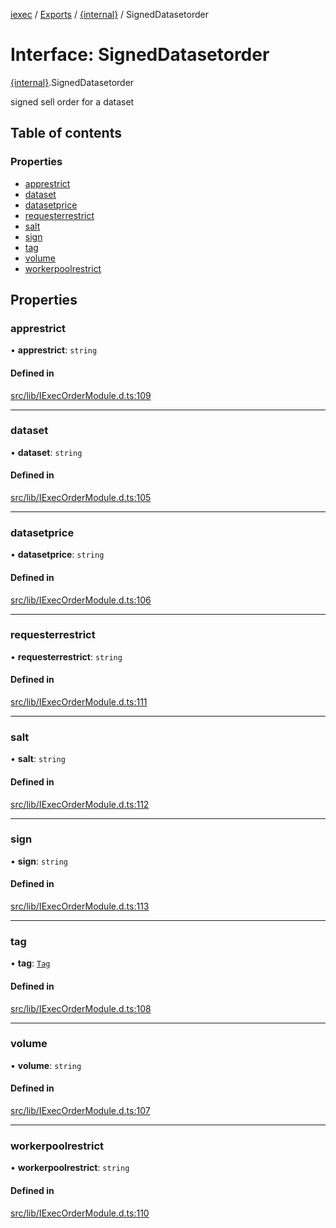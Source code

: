 [iexec](../README.md) / [Exports](../modules.md) / [{internal}](../modules/internal_.md) / SignedDatasetorder

# Interface: SignedDatasetorder

[{internal}](../modules/internal_.md).SignedDatasetorder

signed sell order for a dataset

## Table of contents

### Properties

- [apprestrict](internal_.SignedDatasetorder.md#apprestrict)
- [dataset](internal_.SignedDatasetorder.md#dataset)
- [datasetprice](internal_.SignedDatasetorder.md#datasetprice)
- [requesterrestrict](internal_.SignedDatasetorder.md#requesterrestrict)
- [salt](internal_.SignedDatasetorder.md#salt)
- [sign](internal_.SignedDatasetorder.md#sign)
- [tag](internal_.SignedDatasetorder.md#tag)
- [volume](internal_.SignedDatasetorder.md#volume)
- [workerpoolrestrict](internal_.SignedDatasetorder.md#workerpoolrestrict)

## Properties

### apprestrict

• **apprestrict**: `string`

#### Defined in

[src/lib/IExecOrderModule.d.ts:109](https://github.com/iExecBlockchainComputing/iexec-sdk/blob/19522bb/src/lib/IExecOrderModule.d.ts#L109)

___

### dataset

• **dataset**: `string`

#### Defined in

[src/lib/IExecOrderModule.d.ts:105](https://github.com/iExecBlockchainComputing/iexec-sdk/blob/19522bb/src/lib/IExecOrderModule.d.ts#L105)

___

### datasetprice

• **datasetprice**: `string`

#### Defined in

[src/lib/IExecOrderModule.d.ts:106](https://github.com/iExecBlockchainComputing/iexec-sdk/blob/19522bb/src/lib/IExecOrderModule.d.ts#L106)

___

### requesterrestrict

• **requesterrestrict**: `string`

#### Defined in

[src/lib/IExecOrderModule.d.ts:111](https://github.com/iExecBlockchainComputing/iexec-sdk/blob/19522bb/src/lib/IExecOrderModule.d.ts#L111)

___

### salt

• **salt**: `string`

#### Defined in

[src/lib/IExecOrderModule.d.ts:112](https://github.com/iExecBlockchainComputing/iexec-sdk/blob/19522bb/src/lib/IExecOrderModule.d.ts#L112)

___

### sign

• **sign**: `string`

#### Defined in

[src/lib/IExecOrderModule.d.ts:113](https://github.com/iExecBlockchainComputing/iexec-sdk/blob/19522bb/src/lib/IExecOrderModule.d.ts#L113)

___

### tag

• **tag**: [`Tag`](../modules/internal_.md#tag)

#### Defined in

[src/lib/IExecOrderModule.d.ts:108](https://github.com/iExecBlockchainComputing/iexec-sdk/blob/19522bb/src/lib/IExecOrderModule.d.ts#L108)

___

### volume

• **volume**: `string`

#### Defined in

[src/lib/IExecOrderModule.d.ts:107](https://github.com/iExecBlockchainComputing/iexec-sdk/blob/19522bb/src/lib/IExecOrderModule.d.ts#L107)

___

### workerpoolrestrict

• **workerpoolrestrict**: `string`

#### Defined in

[src/lib/IExecOrderModule.d.ts:110](https://github.com/iExecBlockchainComputing/iexec-sdk/blob/19522bb/src/lib/IExecOrderModule.d.ts#L110)

